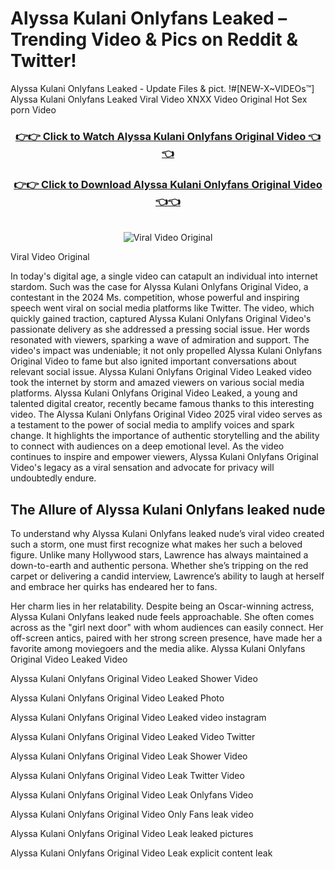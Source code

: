# Alyssa Kulani Onlyfans Leaked – Trending Video & Pics on Reddit & Twitter!

Alyssa Kulani Onlyfans Leaked - Update Files & pict. !#[NEW-X~VIDEOs™] Alyssa Kulani Onlyfans Leaked Viral Video XNXX Video Original Hot Sex porn Video
<br>
<div align="center">
<h3><a href="https://links2leaks.com?utm_source=alyssakulani&utm_medium=gitlong" rel="nofollow">👉👉 Click to Watch Alyssa Kulani Onlyfans Original Video 👈👈</a></h3>
<h3><a href="https://links2leaks.com?utm_source=alyssakulani&utm_medium=gitlong" rel="nofollow">👉👉 Click to Download Alyssa Kulani Onlyfans Original Video 👈👈</a></h3>
<br>
<a href="https://links2leaks.com?utm_source=alyssakulani&utm_medium=gitlong" rel="nofollow"><img src="https://i.ibb.co/Gkj2r4b/banner.png" alt="Viral Video Original" style="max-width: 100%; display: inline-block;" data-target="animated-image.originalImage"></a>
</div>

Viral Video Original

In today's digital age, a single video can catapult an individual into internet stardom. Such was the case for Alyssa Kulani Onlyfans Original Video, a contestant in the 2024 Ms. competition, whose powerful and inspiring speech went viral on social media platforms like Twitter.
The video, which quickly gained traction, captured Alyssa Kulani Onlyfans Original Video's passionate delivery as she addressed a pressing social issue. Her words resonated with viewers, sparking a wave of admiration and support. The video's impact was undeniable; it not only propelled Alyssa Kulani Onlyfans Original Video to fame but also ignited important conversations about relevant social issue.
Alyssa Kulani Onlyfans Original Video Leaked video took the internet by storm and amazed viewers on various social media platforms. Alyssa Kulani Onlyfans Original Video Leaked, a young and talented digital creator, recently became famous thanks to this interesting video.
The Alyssa Kulani Onlyfans Original Video 2025 viral video serves as a testament to the power of social media to amplify voices and spark change. It highlights the importance of authentic storytelling and the ability to connect with audiences on a deep emotional level. As the video continues to inspire and empower viewers, Alyssa Kulani Onlyfans Original Video's legacy as a viral sensation and advocate for privacy will undoubtedly endure.

<h2>The Allure of Alyssa Kulani Onlyfans leaked nude</h2>


To understand why Alyssa Kulani Onlyfans leaked nude’s viral video created such a storm, one must first recognize what makes her such a beloved figure. Unlike many Hollywood stars, Lawrence has always maintained a down-to-earth and authentic persona. Whether she’s tripping on the red carpet or delivering a candid interview, Lawrence’s ability to laugh at herself and embrace her quirks has endeared her to fans.

Her charm lies in her relatability. Despite being an Oscar-winning actress, Alyssa Kulani Onlyfans leaked nude feels approachable. She often comes across as the "girl next door" with whom audiences can easily connect. Her off-screen antics, paired with her strong screen presence, have made her a favorite among moviegoers and the media alike.
Alyssa Kulani Onlyfans Original Video Leaked Video

Alyssa Kulani Onlyfans Original Video Leaked Shower Video

Alyssa Kulani Onlyfans Original Video Leaked Photo

Alyssa Kulani Onlyfans Original Video Leaked video instagram

Alyssa Kulani Onlyfans Original Video Leaked Video Twitter

Alyssa Kulani Onlyfans Original Video Leak Shower Video

Alyssa Kulani Onlyfans Original Video Leak Twitter Video

Alyssa Kulani Onlyfans Original Video Leak Onlyfans Video

Alyssa Kulani Onlyfans Original Video Only Fans leak video

Alyssa Kulani Onlyfans Original Video Leak leaked pictures

Alyssa Kulani Onlyfans Original Video Leak explicit content leak